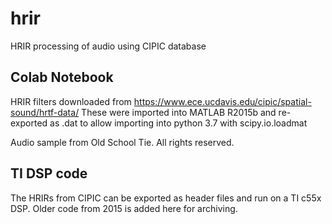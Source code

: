 # hrir
HRIR processing of audio using CIPIC database

## Colab Notebook
HRIR filters downloaded from https://www.ece.ucdavis.edu/cipic/spatial-sound/hrtf-data/
These were imported into MATLAB R2015b and re-exported as .dat to allow importing into python 3.7 with scipy.io.loadmat

Audio sample from Old School Tie. All rights reserved.

## TI DSP code
The HRIRs from CIPIC can be exported as header files and run on a TI c55x DSP. Older code from 2015 is added here for archiving.
